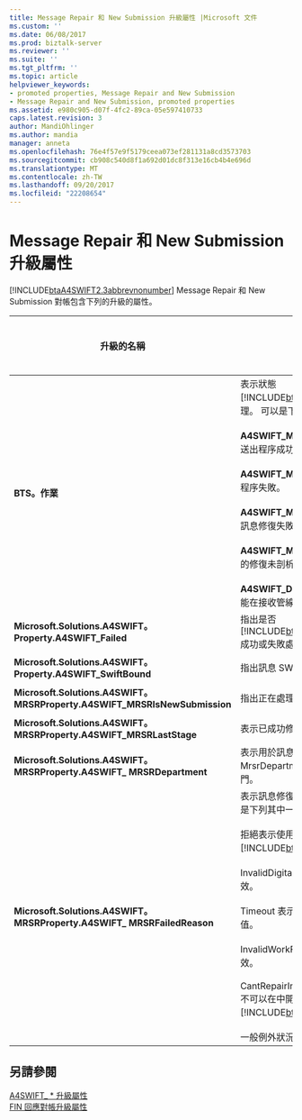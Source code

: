 ```yaml
---
title: Message Repair 和 New Submission 升級屬性 |Microsoft 文件
ms.custom: ''
ms.date: 06/08/2017
ms.prod: biztalk-server
ms.reviewer: ''
ms.suite: ''
ms.tgt_pltfrm: ''
ms.topic: article
helpviewer_keywords:
- promoted properties, Message Repair and New Submission
- Message Repair and New Submission, promoted properties
ms.assetid: e980c905-d07f-4fc2-89ca-05e597410733
caps.latest.revision: 3
author: MandiOhlinger
ms.author: mandia
manager: anneta
ms.openlocfilehash: 76e4f57e9f5179ceea073ef281131a8cd3573703
ms.sourcegitcommit: cb908c540d8f1a692d01dc8f313e16cb4b4e696d
ms.translationtype: MT
ms.contentlocale: zh-TW
ms.lasthandoff: 09/20/2017
ms.locfileid: "22208654"
---
```

# <a name="message-repair-and-new-submission-promoted-properties"></a>Message Repair 和 New Submission 升級屬性
[!INCLUDE[btaA4SWIFT2.3abbrevnonumber](../../includes/btaa4swift2-3abbrevnonumber-md.md)] Message Repair 和 New Submission 對帳包含下列的升級的屬性。  
  
|升級的名稱|Description|資料類型|數值範圍|使用範例|  
|-------------------|-----------------|---------------|-----------------|-------------------|  
|**BTS。作業**|表示狀態[!INCLUDE[btsBizTalkServerNoVersion](../../includes/btsbiztalkservernoversion-md.md)]處理。 可以是下列其中一項：<br /><br /> **A4SWIFT_MrsrCompleted**指出訊息修復和新送出程序成功。<br /><br /> **A4SWIFT_MrsrFailed**表示訊息修復和新送出程序失敗。<br /><br /> **A4SWIFT_MrsrUnparsedFailed**表示未剖析的訊息修復失敗。<br /><br /> **A4SWIFT_MrsrUnparsedComplete**表示成功的修復未剖析的訊息。<br /><br /> **A4SWIFT_DasmMarkedAsFailed**指示訊息未能在接收管線的解譯器 」 階段中處理。|字串|-A4SWIFT_MrsrCompleted<br />-A4SWIFT_MrsrFailed<br />-A4SWIFT_MrsrUnparsedFailed<br />-A4SWIFT_MrsrUnparsedCompleted<br />-A4SWIFT_DasmMarkedAsFailed|當 MrsrRepair 協調流程會在修復後收到修復未剖析的訊息時，它會設定**BTS。作業**"A4SWIFT_MRSRCompleted"的屬性和**A4SWIFT_Failed**屬性設定為 False，然後將訊息路由傳送至 MessageBox。 這些屬性確定，修復未剖析的訊息不會輸入訊息修復程序一次。|  
|**Microsoft.Solutions.A4SWIFT。Property.A4SWIFT_Failed**|指出是否[!INCLUDE[btaA4SWIFT2.3abbrevnonumber](../../includes/btaa4swift2-3abbrevnonumber-md.md)]成功或失敗處理訊息。|布林|True、False|使用 MrsrRepair 協調流程只能訂閱訊息從 MessageBox 驗證失敗。|  
|**Microsoft.Solutions.A4SWIFT。Property.A4SWIFT_SwiftBound**|指出訊息 SWIFT 網路繫結。|布林|True、False|使用 MrsrRepair 協調流程只能訂閱訊息從 MessageBox SWIFT 網路繫結。|  
|**Microsoft.Solutions.A4SWIFT。MRSRProperty.A4SWIFT_MRSRIsNewSubmission**|指出正在處理的訊息是否為新送出。|布林|True、False|使用 MrsrRepair 協調流程來表示已在工作流程的建立階段中建立的訊息。|  
|**Microsoft.Solutions.A4SWIFT。MRSRProperty.A4SWIFT_MRSRLastStage**|表示已成功修復工作流程中的最後一個階段。|字串|-|其中一個部門工作流程定義的階段。 可以是 create、 修復、 重設金鑰驗證，或核准階段。|  
|**Microsoft.Solutions.A4SWIFT。MRSRProperty.A4SWIFT_ MRSRDepartment**|表示用於訊息修復和新送出，MrsrDepartmentPolicy BRE 原則所指定的部門。|字串|-|在中設定[!INCLUDE[btaA4SWIFT2.3abbrevnonumber](../../includes/btaa4swift2-3abbrevnonumber-md.md)]管理主控台。|  
|**Microsoft.Solutions.A4SWIFT。MRSRProperty.A4SWIFT_ MRSRFailedReason**|表示訊息修復和新送出程序失敗的原因。 可以是下列其中一項：<br /><br /> 拒絕表示使用者已拒絕的訊息內[!INCLUDE[btsInpathNoVersion](../../includes/btsinpathnoversion-md.md)]表單。<br /><br /> InvalidDigitalSignature 表示使用者的憑證無效。<br /><br /> Timeout 表示已達到 MRSROrchestration 逾時值。<br /><br /> InvalidWorkFlow 指出部門所定義的工作流程無效。<br /><br /> CantRepairIn[!INCLUDE[btsInpathNoVersion](../../includes/btsinpathnoversion-md.md)]不可以在中開啟內送 XML 訊息會指出[!INCLUDE[btsInpathNoVersion](../../includes/btsinpathnoversion-md.md)]。<br /><br /> 一般例外狀況|字串|-拒絕<br />-InvalidDigitalSignature<br />逾時<br />-InvalidWorkFlow<br />-一般例外狀況<br />-CantRepairIn[!INCLUDE[btsInpathNoVersion](../../includes/btsinpathnoversion-md.md)]|設定由訊息修復和新送出的協調流程之後的處理序失敗。|  
  
## <a name="see-also"></a>另請參閱  
 [A4SWIFT_ * 升級屬性](../../adapters-and-accelerators/accelerator-swift/a4swift-promoted-properties.md)   
 [FIN 回應對帳升級屬性](../../adapters-and-accelerators/accelerator-swift/fin-response-reconciliation-promoted-properties.md)